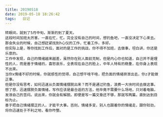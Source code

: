```yaml
---
title: 20190518
date: 2019-05-18 18:26:42
tags:   日记
---
```

    转眼间，就到了5月中旬，渐渐的到了夏天。
    这段时间加班太厉害，一直在忙，忙。完全没有自己的时间，想钓鱼吧，一直没决定下心来去。
    那会失业的时候，自己想赶紧找到h心仪的工作，忙着工作，多好。
    但实际上是，等你找到工作后，面对的是工作的挑战，你不得不加班，去做事，坦白讲，你还是乐意的。
    工作中发现，自己的情绪越来越差，虽然你在别人面前克制，但是内心你也知道，自己并不是理性的人，而是善于情绪的，喜怒哀乐，全表现在自己的脸上，中年人特有的稳重，在你身上表现不出来。
    当你x情绪不好的时候，你就感性的觉得，自己想干啥干啥，把负面的情绪排泄出去，你z才能做正事。
    但是你没有思考，如何迅速从负面情绪摆脱出来？而不是通过钓鱼，浪费一大块时间去做这事。
    想了想，迅速摆脱负面情绪，写作应该是最合适的方法，他毕竟不需要什么场地，只对着电脑，发泄自己的苦闷。说出来，你就会有解脱。即便是写一篇文章还不够，那就写两篇，直到达到目标为止。
    善于把自己情绪摆正的人，才能干大事。否则，情绪多变，别人也跟着你的情绪走，跟你较劲，将你迅速处于不利之地，看你咋整。
    
